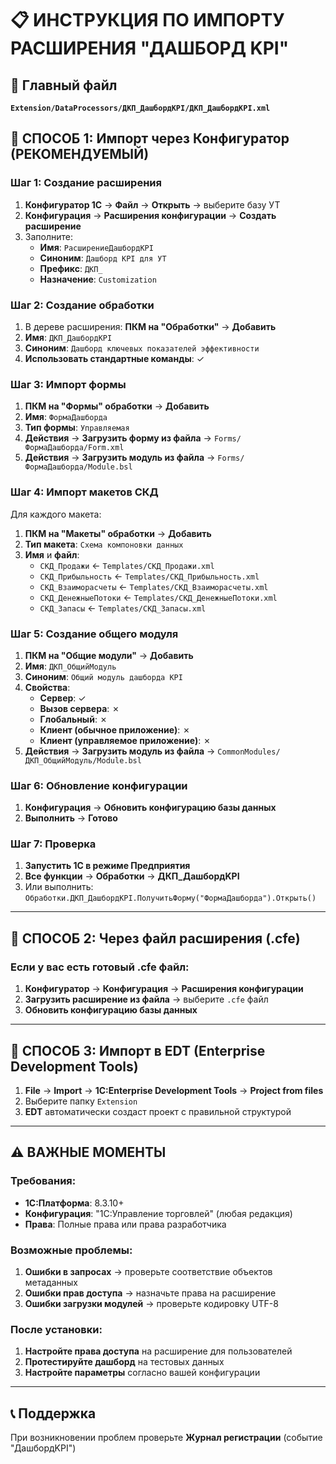 # 📋 ИНСТРУКЦИЯ ПО ИМПОРТУ РАСШИРЕНИЯ "ДАШБОРД KPI"

## 🎯 Главный файл
**`Extension/DataProcessors/ДКП_ДашбордKPI/ДКП_ДашбордKPI.xml`**

## 🚀 СПОСОБ 1: Импорт через Конфигуратор (РЕКОМЕНДУЕМЫЙ)

### Шаг 1: Создание расширения
1. **Конфигуратор 1С** → **Файл** → **Открыть** → выберите базу УТ
2. **Конфигурация** → **Расширения конфигурации** → **Создать расширение**
3. Заполните:
   - **Имя**: `РасширениеДашбордKPI`
   - **Синоним**: `Дашборд KPI для УТ`
   - **Префикс**: `ДКП_`
   - **Назначение**: `Customization`

### Шаг 2: Создание обработки
1. В дереве расширения: **ПКМ на "Обработки"** → **Добавить**
2. **Имя**: `ДКП_ДашбордKPI`
3. **Синоним**: `Дашборд ключевых показателей эффективности`
4. **Использовать стандартные команды**: ✓

### Шаг 3: Импорт формы
1. **ПКМ на "Формы" обработки** → **Добавить**
2. **Имя**: `ФормаДашборда`
3. **Тип формы**: `Управляемая`
4. **Действия** → **Загрузить форму из файла** → `Forms/ФормаДашборда/Form.xml`
5. **Действия** → **Загрузить модуль из файла** → `Forms/ФормаДашборда/Module.bsl`

### Шаг 4: Импорт макетов СКД
Для каждого макета:
1. **ПКМ на "Макеты" обработки** → **Добавить**
2. **Тип макета**: `Схема компоновки данных`
3. **Имя** и **файл**:
   - `СКД_Продажи` ← `Templates/СКД_Продажи.xml`
   - `СКД_Прибыльность` ← `Templates/СКД_Прибыльность.xml`
   - `СКД_Взаиморасчеты` ← `Templates/СКД_Взаиморасчеты.xml`
   - `СКД_ДенежныеПотоки` ← `Templates/СКД_ДенежныеПотоки.xml`
   - `СКД_Запасы` ← `Templates/СКД_Запасы.xml`

### Шаг 5: Создание общего модуля
1. **ПКМ на "Общие модули"** → **Добавить**
2. **Имя**: `ДКП_ОбщийМодуль`
3. **Синоним**: `Общий модуль дашборда KPI`
4. **Свойства**:
   - **Сервер**: ✓
   - **Вызов сервера**: ✗
   - **Глобальный**: ✗
   - **Клиент (обычное приложение)**: ✗
   - **Клиент (управляемое приложение)**: ✗
5. **Действия** → **Загрузить модуль из файла** → `CommonModules/ДКП_ОбщийМодуль/Module.bsl`

### Шаг 6: Обновление конфигурации
1. **Конфигурация** → **Обновить конфигурацию базы данных**
2. **Выполнить** → **Готово**

### Шаг 7: Проверка
1. **Запустить 1С в режиме Предприятия**
2. **Все функции** → **Обработки** → **ДКП_ДашбордKPI**
3. Или выполнить: `Обработки.ДКП_ДашбордKPI.ПолучитьФорму("ФормаДашборда").Открыть()`

---

## 🚀 СПОСОБ 2: Через файл расширения (.cfe)

### Если у вас есть готовый .cfe файл:
1. **Конфигуратор** → **Конфигурация** → **Расширения конфигурации**
2. **Загрузить расширение из файла** → выберите `.cfe` файл
3. **Обновить конфигурацию базы данных**

---

## 🚀 СПОСОБ 3: Импорт в EDT (Enterprise Development Tools)

1. **File** → **Import** → **1C:Enterprise Development Tools** → **Project from files**
2. Выберите папку `Extension`
3. **EDT** автоматически создаст проект с правильной структурой

---

## ⚠️ ВАЖНЫЕ МОМЕНТЫ

### Требования:
- **1С:Платформа**: 8.3.10+
- **Конфигурация**: "1С:Управление торговлей" (любая редакция)
- **Права**: Полные права или права разработчика

### Возможные проблемы:
1. **Ошибки в запросах** → проверьте соответствие объектов метаданных
2. **Ошибки прав доступа** → назначьте права на расширение
3. **Ошибки загрузки модулей** → проверьте кодировку UTF-8

### После установки:
1. **Настройте права доступа** на расширение для пользователей
2. **Протестируйте дашборд** на тестовых данных
3. **Настройте параметры** согласно вашей конфигурации

---

## 📞 Поддержка
При возникновении проблем проверьте **Журнал регистрации** (событие "ДашбордKPI")
